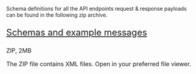 Schema definitions for all the API endpoints request & response payloads can be found in the following zip archive.

<p class="govuk-body-l" style="font-size: 24px;">
  <a href="/api-documentation/docs/api/download/customs-declarations/1.0/wco-declaration-schemas.zip" class="govuk-link">Schemas and example messages</a>
</p>

<p class="govuk-body-s" style="font-size: 16px;margin-bottom: 15px;">ZIP, 2MB</p>

<p class="govuk-body-s" style="font-size: 16px;margin-bottom: 15px;">The ZIP file contains XML files. Open in your preferred file viewer.</p>
